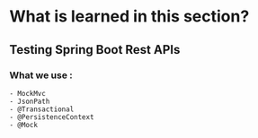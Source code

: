 # What is learned in this section?
## Testing Spring Boot Rest APIs
### What we use :
	- MockMvc
	- JsonPath
	- @Transactional
 	- @PersistenceContext 
 	- @Mock



